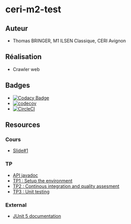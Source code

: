 # ceri-m2-test

## Auteur 

- Thomas BRINGER, M1 ILSEN Classique, CERI Avignon

## Réalisation

- Crawler web

## Badges 

- [![Codacy Badge](https://api.codacy.com/project/badge/Grade/dededb00c84c413c93e8ac0183d6ba0a)](https://www.codacy.com/app/TBringer/ceri-m1-test-2017?utm_source=github.com&amp;utm_medium=referral&amp;utm_content=TBringer/ceri-m1-test-2017&amp;utm_campaign=Badge_Grade)
- [![codecov](https://codecov.io/gh/TBringer/ceri-m1-test-2017/branch/master/graph/badge.svg)](https://codecov.io/gh/TBringer/ceri-m1-test-2017)
- [![CircleCI](https://circleci.com/gh/TBringer/ceri-m1-test-2017.svg?style=svg)](https://circleci.com/gh/TBringer/ceri-m1-test-2017)

## Resources

### Cours

- [Slide#1](https://github.com/Faylixe/ceri-m2-test-2017/blob/master/docs/cours.pdf)

### TP

- [API javadoc](http://faylixe.fr/ceri-m1-test-2017/javadoc)
- [TP1 : Setup the environment](https://github.com/Faylixe/ceri-m2-test-2017/blob/master/docs/tp1.md)
- [TP2 : Continous integration and quality assesment](https://github.com/Faylixe/ceri-m2-test-2017/blob/master/docs/tp2.md)
- [TP3 : Unit testing](https://github.com/Faylixe/ceri-m2-test-2017/blob/master/docs/tp3.md)

### External

- [JUnit 5 documentation](http://junit.org/junit5/docs/current/user-guide)
